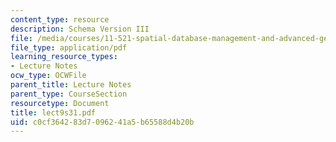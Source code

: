 ```yaml
---
content_type: resource
description: Schema Version III
file: /media/courses/11-521-spatial-database-management-and-advanced-geographic-information-systems-spring-2003/c0cf364283d7096241a5b65588d4b20b_lect9s31.pdf
file_type: application/pdf
learning_resource_types:
- Lecture Notes
ocw_type: OCWFile
parent_title: Lecture Notes
parent_type: CourseSection
resourcetype: Document
title: lect9s31.pdf
uid: c0cf3642-83d7-0962-41a5-b65588d4b20b
---
```

